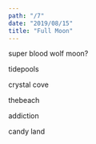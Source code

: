 ```yaml
---
path: "/7"
date: "2019/08/15"
title: "Full Moon"
---
```


super blood wolf moon?

tidepools

crystal cove

thebeach

addiction

candy land
